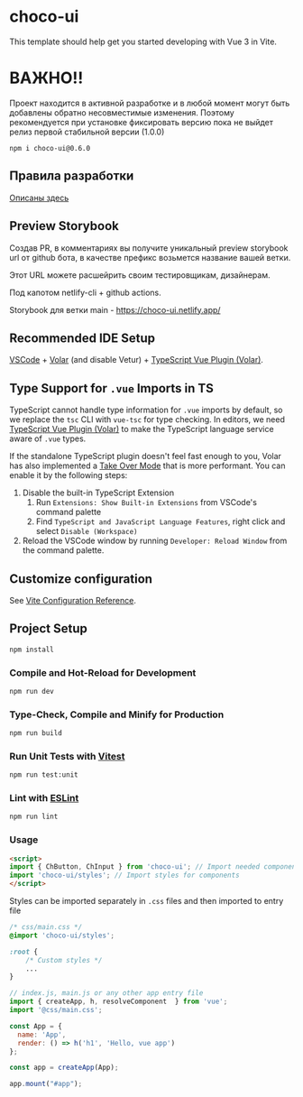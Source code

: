 # choco-ui

This template should help get you started developing with Vue 3 in Vite.

# ВАЖНО!!

Проект находится в активной разработке и в любой момент могут быть добавлены обратно несовместимые изменения. Поэтому рекомендуется при установке фиксировать версию пока не выйдет релиз первой стабильной версии (1.0.0)

```
npm i choco-ui@0.6.0
```

## Правила разработки

[Описаны здесь](./CONTRIBUTING.md)

## Preview Storybook 
Создав PR, в комментариях вы получите уникальный preview storybook url от github бота, в качестве префикс возьмется название вашей ветки. 

Этот URL можете расшейрить своим тестировщикам, дизайнерам. 

Под капотом netlify-cli + github actions.

Storybook для ветки main - https://choco-ui.netlify.app/

## Recommended IDE Setup

[VSCode](https://code.visualstudio.com/) + [Volar](https://marketplace.visualstudio.com/items?itemName=johnsoncodehk.volar) (and disable Vetur) + [TypeScript Vue Plugin (Volar)](https://marketplace.visualstudio.com/items?itemName=johnsoncodehk.vscode-typescript-vue-plugin).

## Type Support for `.vue` Imports in TS

TypeScript cannot handle type information for `.vue` imports by default, so we replace the `tsc` CLI with `vue-tsc` for type checking. In editors, we need [TypeScript Vue Plugin (Volar)](https://marketplace.visualstudio.com/items?itemName=johnsoncodehk.vscode-typescript-vue-plugin) to make the TypeScript language service aware of `.vue` types.

If the standalone TypeScript plugin doesn't feel fast enough to you, Volar has also implemented a [Take Over Mode](https://github.com/johnsoncodehk/volar/discussions/471#discussioncomment-1361669) that is more performant. You can enable it by the following steps:

1. Disable the built-in TypeScript Extension
    1) Run `Extensions: Show Built-in Extensions` from VSCode's command palette
    2) Find `TypeScript and JavaScript Language Features`, right click and select `Disable (Workspace)`
2. Reload the VSCode window by running `Developer: Reload Window` from the command palette.

## Customize configuration

See [Vite Configuration Reference](https://vitejs.dev/config/).

## Project Setup

```sh
npm install
```

### Compile and Hot-Reload for Development

```sh
npm run dev
```

### Type-Check, Compile and Minify for Production

```sh
npm run build
```

### Run Unit Tests with [Vitest](https://vitest.dev/)

```sh
npm run test:unit
```

### Lint with [ESLint](https://eslint.org/)

```sh
npm run lint
```

### Usage

```html
<script>
import { ChButton, ChInput } from 'choco-ui'; // Import needed components
import 'choco-ui/styles'; // Import styles for components
</script>
```

Styles can be imported separately in `.css` files and then imported to entry file

```css
/* css/main.css */
@import 'choco-ui/styles';

:root {
    /* Custom styles */
    ...
}
```

```js
// index.js, main.js or any other app entry file
import { createApp, h, resolveComponent  } from 'vue';
import '@css/main.css';

const App = {
  name: 'App',
  render: () => h('h1', 'Hello, vue app')
};

const app = createApp(App);

app.mount("#app");

```